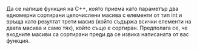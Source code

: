 Да се напише функция на C++, която приема като параметър два едномерни сортирани целочислени масива с елементи от тип int и връща като резултат трети масив (който съдържа всички
елементи на двата масива и само тях), който също е сортиран. Предполага се, че входните масиви са сортирани преди да се извика написаната от вас функция.
